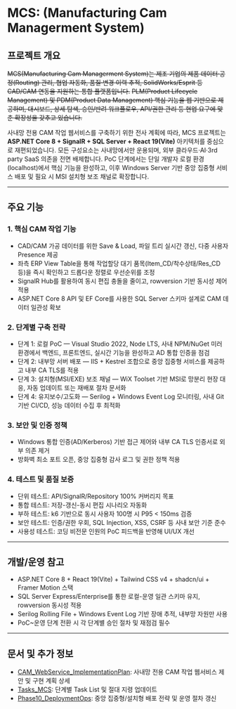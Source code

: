 # MCS: (Manufacturing Cam Managerment System)

## 프로젝트 개요

~~MCS(Manufacturing Cam Managerment System)는 제조 기업의 제품 데이터·공정(Routing) 관리, 협업 자동화, 품질·변경 이력 추적, SolidWorks/Esprit 등 CAD/CAM 연동을 지원하는 통합 플랫폼입니다.~~
~~PLM(Product Lifecycle Management) 및 PDM(Product Data Management) 핵심 기능을 웹 기반으로 제공하며, 대시보드, 상세 탐색, 승인/반려 워크플로우, API/권한 관리 등 현업 요구에 맞춘 확장성을 갖추고 있습니다.~~

사내망 전용 CAM 작업 웹서비스를 구축하기 위한 전사 계획에 따라, MCS 프로젝트는 **ASP.NET Core 8 + SignalR + SQL Server + React 19(Vite)** 아키텍처를 중심으로 재편되었습니다. 모든 구성요소는 사내망에서만 운용되며, 외부 클라우드·AI·3rd party SaaS 의존을 전면 배제합니다. PoC 단계에서는 단일 개발자 로컬 환경(localhost)에서 핵심 기능을 완성하고, 이후 Windows Server 기반 중앙 집중형 서비스 배포 및 필요 시 MSI 설치형 보조 채널로 확장합니다.

---

## 주요 기능

### 1. 핵심 CAM 작업 기능
- CAD/CAM 가공 데이터를 위한 Save & Load, 파일 트리 실시간 갱신, 다중 사용자 Presence 제공
- 좌측 ERP View Table을 통해 작업할당 대기 품목(Item_CD/착수상태/Res_CD 등)을 즉시 확인하고 드롭다운 정렬로 우선순위를 조정
- SignalR Hub를 활용하여 동시 편집 충돌을 줄이고, rowversion 기반 동시성 제어 적용
- ASP.NET Core 8 API 및 EF Core를 사용한 SQL Server 스키마 설계로 CAM 데이터 일관성 확보

### 2. 단계별 구축 전략
- 단계 1: 로컬 PoC — Visual Studio 2022, Node LTS, 사내 NPM/NuGet 미러 환경에서 백엔드, 프론트엔드, 실시간 기능을 완성하고 AD 통합 인증을 점검
- 단계 2: 내부망 서버 배포 — IIS + Kestrel 조합으로 중앙 집중형 서비스를 제공하고 내부 CA TLS를 적용
- 단계 3: 설치형(MSI/EXE) 보조 채널 — WiX Toolset 기반 MSI로 망분리 현장 대응, 자동 업데이트 또는 재배포 절차 문서화
- 단계 4: 유지보수/고도화 — Serilog + Windows Event Log 모니터링, 사내 Git 기반 CI/CD, 성능 데이터 수집 후 최적화

### 3. 보안 및 인증 정책
- Windows 통합 인증(AD/Kerberos) 기반 접근 제어와 내부 CA TLS 인증서로 외부 의존 제거
- 방화벽 최소 포트 오픈, 중앙 집중형 감사 로그 및 권한 정책 적용

### 4. 테스트 및 품질 보증
- 단위 테스트: API/SignalR/Repository 100% 커버리지 목표
- 통합 테스트: 저장-갱신-동시 편집 시나리오 자동화
- 부하 테스트: k6 기반으로 동시 사용자 100명 시 P95 < 150ms 검증
- 보안 테스트: 인증/권한 우회, SQL Injection, XSS, CSRF 등 사내 보안 기준 준수
- 사용성 테스트: 코딩 비전문 인원의 PoC 피드백을 반영해 UI/UX 개선

---

## 개발/운영 참고
- ASP.NET Core 8 + React 19(Vite) + Tailwind CSS v4 + shadcn/ui + Framer Motion 스택
- SQL Server Express/Enterprise를 통한 로컬-운영 일관 스키마 유지, rowversion 동시성 적용
- Serilog Rolling File + Windows Event Log 기반 장애 추적, 내부망 자원만 사용
- PoC~운영 단계 전환 시 각 단계별 승인 절차 및 재점검 필수

---

## 문서 및 추가 정보

- [CAM_WebService_ImplementationPlan](docs/CAM_WebService_ImplementationPlan.md): 사내망 전용 CAM 작업 웹서비스 제안 및 구현 계획 상세
- [Tasks_MCS](docs/Tasks_MCS.md): 단계별 Task List 및 절대 지령 업데이트
- [Phase10_DeploymentOps](docs/Phase10_DeploymentOps.md): 중앙 집중형/설치형 배포 전략 및 운영 절차 갱신
